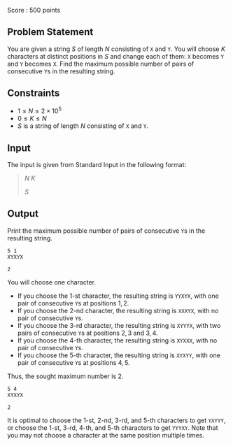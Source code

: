 Score : $500$ points

## Problem Statement

You are given a string $S$ of length $N$ consisting of `X` and `Y`.
You will choose $K$ characters at distinct positions in $S$ and change each of them: `X` becomes `Y` and `Y` becomes `X`.
Find the maximum possible number of pairs of consecutive `Y`s in the resulting string.

## Constraints

- $1 \leq N \leq 2 \times 10^5$
- $0 \leq K \leq N$
- $S$ is a string of length $N$ consisting of `X` and `Y`.

## Input

The input is given from Standard Input in the following format:

> $N$ $K$
> 
> $S$

## Output

Print the maximum possible number of pairs of consecutive `Y`s in the resulting string.

```input1
5 1
XYXYX
```

```output1
2
```

You will choose one character.

- If you choose the $1$-st character, the resulting string is `YYXYX`, with one pair of consecutive `Y`s at positions $1, 2$.
- If you choose the $2$-nd character, the resulting string is `XXXYX`, with no pair of consecutive `Y`s.
- If you choose the $3$-rd character, the resulting string is `XYYYX`, with two pairs of consecutive `Y`s at positions $2, 3$ and $3, 4$.
- If you choose the $4$-th character, the resulting string is `XYXXX`, with no pair of consecutive `Y`s.
- If you choose the $5$-th character, the resulting string is `XYXYY`, with one pair of consecutive `Y`s at positions $4, 5$.

Thus, the sought maximum number is $2$.

```input2
5 4
XYXYX
```

```output2
2
```

It is optimal to choose the $1$-st, $2$-nd, $3$-rd, and $5$-th characters to get `YXYYY`, or choose the $1$-st, $3$-rd, $4$-th, and $5$-th characters to get `YYYXY`.
Note that you may not choose a character at the same position multiple times.
